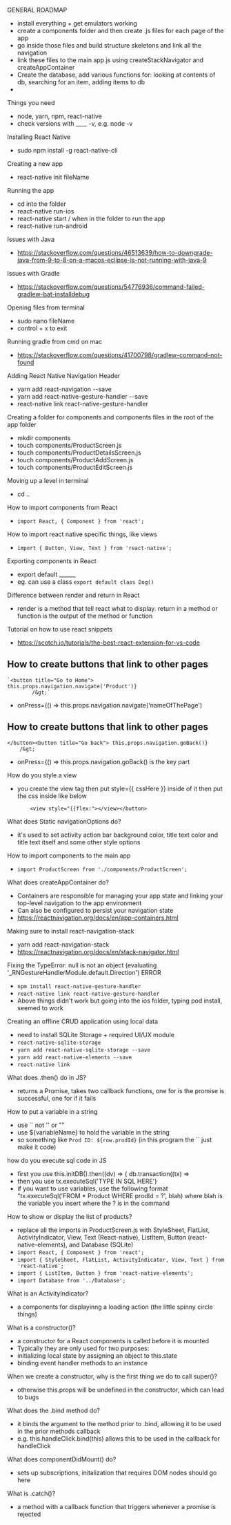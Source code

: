 GENERAL ROADMAP
- install everything + get emulators working
- create a components folder and then create .js files for each page of the app
- go inside those files and build structure skeletons and link all the navigation
- link these files to the main app.js using createStackNavigator and createAppContainer
- Create the database, add various functions for: looking at contents of db, searching for an item, adding items to db
- 

Things you need
- node, yarn, npm, react-native
- check versions with ____ -v, e.g. node -v

Installing React Native
- sudo npm install -g react-native-cli

Creating a new app
- react-native init fileName

Running the app
- cd into the folder
- react-native run-ios
- react-native start / when in the folder to run the app
- react-native run-android 

Issues with Java
- https://stackoverflow.com/questions/46513639/how-to-downgrade-java-from-9-to-8-on-a-macos-eclipse-is-not-running-with-java-9

Issues with Gradle
- https://stackoverflow.com/questions/54776936/command-failed-gradlew-bat-installdebug

Opening files from terminal
- sudo nano fileName
- control + x to exit

Running gradle from cmd on mac
- https://stackoverflow.com/questions/41700798/gradlew-command-not-found

Adding React Native Navigation Header
- yarn add react-navigation --save
- yarn add react-native-gesture-handler --save
- react-native link react-native-gesture-handler

Creating a folder for components and components files in the root of the app folder
- mkdir components
- touch components/ProductScreen.js
- touch components/ProductDetailsScreen.js
- touch components/ProductAddScreen.js
- touch components/ProductEditScreen.js

Moving up a level in terminal
- cd ..

How to import components from React
- `import React, { Component } from 'react';`

How to import react native specific things, like views
- `import { Button, View, Text } from 'react-native';`

Exporting components in React
- export default ______
- eg. can use a class `export default class Dog()`

Difference between render and return in React
- render is a method that tell react what to display. return in a method or function is the output of the method or function

Tutorial on how to use react snippets
- https://scotch.io/tutorials/the-best-react-extension-for-vs-code

How to create buttons that link to other pages
-
    `<button title="Go to Home"> this.props.navigation.navigate('Product')}
            /&gt;`
- onPress={() =&gt; this.props.navigation.navigate('nameOfThePage')

How to create buttons that link to other pages
- 

    </button><button title="Go back"> this.props.navigation.goBack()}
        /&gt;
- onPress={() =&gt; this.props.navigation.goBack() is the key part

How do you style a view
- you create the view tag then put style={{ cssHere }} inside of it then put the css inside like below

          <view style="{{flex:"></view></button>
      

What does Static navigationOptions do?
- it's used to set activity action bar background color, title text color and title text itself and some other style options

How to import components to the main app
- `import ProductScreen from './components/ProductScreen';`

What does createAppContainer do?
- Containers are responsible for managing your app state and linking your top-level navigation to the app environment
- Can also be configured to persist your navigation state
- https://reactnavigation.org/docs/en/app-containers.html

Making sure to install react-navigation-stack
- yarn add react-navigation-stack
- https://reactnavigation.org/docs/en/stack-navigator.html

Fixing the TypeError: null is not an object (evaluating '_RNGestureHandlerModule.default.Direction') ERROR
- `npm install react-native-gesture-handler`
- `react-native link react-native-gesture-handler`
- Above things didn't work but going into the ios folder, typing pod install, seemed to work

Creating an offline CRUD application using local data
- need to install SQLite Storage + required UI/UX module
- `react-native-sqlite-storage`
- `yarn add react-native-sqlite-storage --save`
- `yarn add react-native-elements --save`
- `react-native link`

What does .then() do in JS?
- returns a Promise, takes two callback functions, one for is the promise is successful, one for if it fails

How to put a variable in a string
- use `` not '' or ""
- use ${variableName} to hold the variable in the string
- so something like `Prod ID: ${row.prodId}` (in this program the `` just make it code)

how do you execute sql code in JS
- first  you use this.initDB().then((dv) =&gt; { db.transaction((tx) =&gt;
- then you use tx.executeSql('TYPE IN SQL HERE')
- if you want to use variables, use the following format "tx.executeSql('FROM * Product WHERE prodId = ?', blah) where blah is the variable you insert where the ? is in the command

How to show or display the list of products?
- replace all the imports in ProductScreen.js with StyleSheet, FlatList, ActivityIndicator, View, Text (React-native), ListItem, Button (react-native-elements), and Database (SQLite)
- `import React, { Component } from 'react';`
- `import { StyleSheet, FlatList, ActivityIndicator, View, Text } from 'react-native';`
- `import { ListItem, Button } from 'react-native-elements';`
- `import Database from '../Database';`

What is an ActivityIndicator?
- a components for displayinng a loading action (the little spinny circle things)

What is a constructor()?
- a constructor for a React components is called before it is mounted
- Typically they are only used for two purposes:
- initializing local state by assigning an object to this.state
- binding event handler methods to an instance

When we create a constructor, why is the first thing we do to call super()?
- otherwise this.props will be undefined in the constructor, which can lead to bugs

What does the .bind method do?
- it binds the argument to the method prior to .bind, allowing it to be used in the prior methods callback
- e.g. this.handleClick.bind(this) allows this to be used in the callback for handleClick

What does componentDidMount() do?
- sets up subscriptions, initalization that requires DOM nodes should go here

What is .catch()?

- a method with a callback function that triggers whenever a promise is rejected